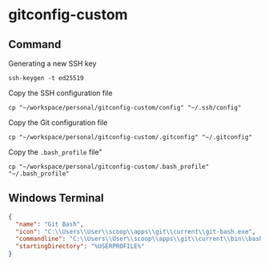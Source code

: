 # gitconfig-custom

## Command

Generating a new SSH key

```shell
ssh-keygen -t ed25519
```

Copy the SSH configuration file

```shell
cp "~/workspace/personal/gitconfig-custom/config" "~/.ssh/config"
```

Copy the Git configuration file

```shell
cp "~/workspace/personal/gitconfig-custom/.gitconfig" "~/.gitconfig"
```

Copy the `.bash_profile` file"

```shell
cp "~/workspace/personal/gitconfig-custom/.bash_profile" "~/.bash_profile"
```

## Windows Terminal

```json
{
  "name": "Git Bash",
  "icon": "C:\\Users\\User\\scoop\\apps\\git\\current\\git-bash.exe",
  "commandline": "C:\\Users\\User\\scoop\\apps\\git\\current\\bin\\bash.exe --login -i",
  "startingDirectory": "%USERPROFILE%"
}
```
